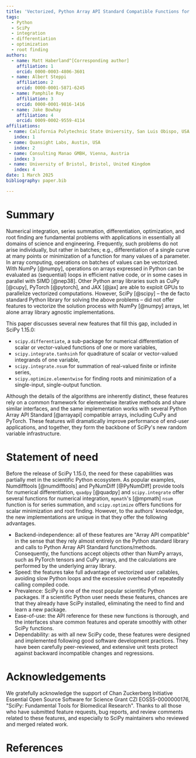 ```yaml
---
title: 'Vectorized, Python Array API Standard Compatible Functions for Quadrature, Series Summmation, Differentiation, Optimization, and Root Finding in SciPy'
tags:
  - Python
  - SciPy
  - integration
  - differentiation
  - optimization
  - root finding
authors:
  - name: Matt Haberland^[Corresponding author]
    affiliation: 1
    orcid: 0000-0003-4806-3601
  - name: Albert Steppi
    affiliation: 2
    orcid: 0000-0001-5871-6245
  - name: Pamphile Roy
    affiliation: 3
    orcid: 0000-0001-9816-1416
  - name: Jake Bowhay
    affiliation: 4
    orcid: 0009-0002-9559-4114
affiliations:
 - name: California Polytechnic State University, San Luis Obispo, USA
   index: 1
 - name: Quansight Labs, Austin, USA
   index: 2
 - name: Consulting Manao GMBH, Vienna, Austria
   index: 3
 - name: University of Bristol, Bristol, United Kingdom
   index: 4
date: 1 March 2025
bibliography: paper.bib

---
```


# Summary

Numerical integration, series summation, differentiation, optimization, and root finding are fundamental problems with applications in essentially all domains of science and engineering. Frequently, such problems do not arise individually, but rather in batches; e.g., differentiation of a single curve at many points or minimization of a function for many values of a parameter. In array computing, operations on batches of values can be vectorized. With NumPy [@numpy], operations on arrays expressed in Python can be evaluated as (sequential) loops in efficient native code, or in some cases in parallel with SIMD [@nep38]. Other Python array libraries such as CuPy [@cupy], PyTorch [@pytorch], and JAX [@jax] are able to exploit GPUs to parallelize vectorized computations. However, SciPy [@scipy] – the de facto standard Python library for solving the above problems – did not offer features to vectorize the solution process with NumPy [@numpy] arrays, let alone array library agnostic implementations.

This paper discusses several new features that fill this gap, included in SciPy 1.15.0:

- `scipy.differentiate`, a sub-package for numerical differentiation of scalar or vector-valued functions of one or more variables,
- `scipy.integrate.tanhsinh` for quadrature of scalar or vector-valued integrands of one variable,
- `scipy.integrate.nsum` for summation of real-valued finite or infinite series,
- `scipy.optimize.elementwise` for finding roots and minimization of a single-input, single-output function.

Although the details of the algorithms are inherently distinct, these features rely on a common framework for elementwise iterative methods and share similar interfaces, and the same implementation works with several Python Array API Standard [@arrayapi] compatible arrays, including CuPy and PyTorch. These features will dramatically improve performance of end-user applications, and together, they form the backbone of SciPy's new random variable infrastructure.

# Statement of need

Before the release of SciPy 1.15.0, the need for these capabilities was partially met in the scientific Python ecosystem. As popular examples, Numdifftools [@numdifftools] and PyNumDiff [@PyNumDiff] provide tools for numerical differentiation, `quadpy` [@quadpy] and `scipy.integrate` offer several functions for numerical integration, `mpmath`'s [@mpmath] `nsum` function is for series summation, and `scipy.optimize` offers functions for scalar minimization and root finding. However, to the authors' knowledge, the new implementations are unique in that they offer the following advantages.

- Backend-independence: all of these features are "Array API compatible" in the sense that they rely almost entirely on the Python standard library and calls to Python Array API Standard functions/methods. Consequently, the functions accept objects other than NumPy arrays, such as PyTorch tensors and CuPy arrays, and the calculations are performed by the underlying array library.
- Speed: the features take full advantage of vectorized user callables, avoiding slow Python loops and the excessive overhead of repeatedly calling compiled code. 
- Prevalence: SciPy is one of the most popular scientific Python packages. If a scientific Python user needs these features, chances are that they already have SciPy installed, eliminating the need to find and learn a new package.
- Ease-of-use: the API reference for these new functions is thorough, and the interfaces share common features and operate smoothly with other SciPy functions.
- Dependability: as with all new SciPy code, these features were designed and implemented following good software development practices. They have been carefully peer-reviewed, and extensive unit tests protect against backward incompatible changes and regressions.

# Acknowledgements

We gratefully acknowledge the support of Chan Zuckerberg Initiative Essential
Open Source Software for Science Grant CZI EOSS5-0000000176, "SciPy: Fundamental Tools for Biomedical Research". Thanks to all those who have submitted feature requests, bug reports, and review comments related to these features, and especially to SciPy maintainers who reviewed and merged related work.

# References